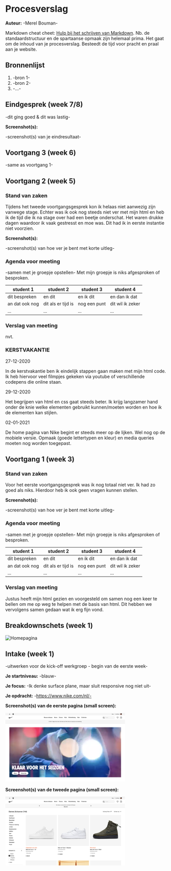 # Procesverslag
**Auteur:** -Merel Bouman-

Markdown cheat cheet: [Hulp bij het schrijven van Markdown](https://github.com/adam-p/markdown-here/wiki/Markdown-Cheatsheet). Nb. de standaardstructuur en de spartaanse opmaak zijn helemaal prima. Het gaat om de inhoud van je procesverslag. Besteedt de tijd voor pracht en praal aan je website.



## Bronnenlijst
1. -bron 1-
2. -bron 2-
3. -...-



## Eindgesprek (week 7/8)

-dit ging goed & dit was lastig-

**Screenshot(s):**

-screenshot(s) van je eindresultaat-



## Voortgang 3 (week 6)

-same as voortgang 1-



## Voortgang 2 (week 5)

### Stand van zaken

Tijdens het tweede voortgangsgesprek kon ik helaas niet aanwezig zijn vanwege stage. Echter was ik ook nog steeds niet ver met mijn html en heb ik de tijd die ik na stage over had een beetje onderschat. Het waren drukke dagen waardoor ik vaak gestresst en moe was. Dit had ik in eerste instantie niet voorzien.

**Screenshot(s):**

-screenshot(s) van hoe ver je bent met korte uitleg-

### Agenda voor meeting

-samen met je groepje opstellen- Met mijn groepje is niks afgesproken of besproken.

| student 1      | student 2          | student 3    | student 4        |
| ---            | ---                | ---          | ---              |
| dit bespreken  | en dit             | en ik dit    | en dan ik dat    |
| an dat ook nog | dit als er tijd is | nog een punt | dit wil ik zeker |
| ...            | ...                | ...          | ...              |

### Verslag van meeting

nvt.

### KERSTVAKANTIE

27-12-2020

In de kerstvakantie ben ik eindelijk stappen gaan maken met mijn html code. Ik heb hiervoor veel filmpjes gekeken via youtube of verschillende codepens die online staan. 

29-12-2020

Het begrijpen van html en css gaat steeds beter. Ik krijg langzamer hand onder de knie welke elementen gebruikt kunnen/moeten worden en hoe ik de elementen kan stijlen.

02-01-2021

De home pagina van Nike begint er steeds meer op de lijken. Wel nog op de mobiele versie. Opmaak (goede lettertypen en kleur) en media queries moeten nog worden toegepast.


## Voortgang 1 (week 3)

### Stand van zaken

Voor het eerste voortgangsgesprek was ik nog totaal niet ver. Ik had zo goed als niks. Hierdoor heb ik ook geen vragen kunnen stellen. 

**Screenshot(s):**

-screenshot(s) van hoe ver je bent met korte uitleg-

### Agenda voor meeting

-samen met je groepje opstellen- Met mijn groepje is niks afgesproken of besproken.

| student 1      | student 2          | student 3    | student 4        |
| ---            | ---                | ---          | ---              |
| dit bespreken  | en dit             | en ik dit    | en dan ik dat    |
| an dat ook nog | dit als er tijd is | nog een punt | dit wil ik zeker |
| ...            | ...                | ...          | ...              |

### Verslag van meeting

Justus heeft mijn html gezien en voorgesteld om samen nog een keer te bellen om me op weg te helpen met de basis van html. Dit hebben we vervolgens samen gedaan wat ik erg fijn vond.



## Breakdownschets (week 1)

<img src="images/Outline%20Nike.jpg" width="375px" alt="Homepagina">



## Intake (week 1)
-uitwerken voor de kick-off werkgroep - begin van de eerste week-

**Je startniveau:** -blauw-

**Je focus:** -Ik denke surface plane, maar sluit responsive nog niet uit-

**Je opdracht:** -https://www.nike.com/nl/-

**Screenshot(s) van de eerste pagina (small screen):**

<img src="images/Home-nike.png" width="375px" alt="Homepagina">

**Screenshot(s) van de tweede pagina (small screen):**

<img src="images/Schoenen-nike.png" width="375px" alt="schoenen">
